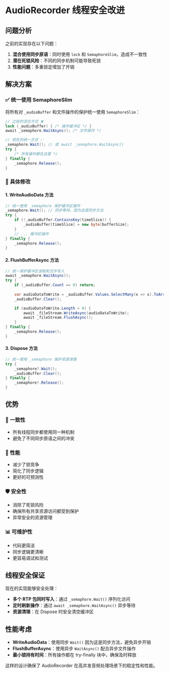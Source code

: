 # AudioRecorder 线程安全改进

## 问题分析

之前的实现存在以下问题：
1. **混合使用同步原语**：同时使用 `lock` 和 `SemaphoreSlim`，造成不一致性
2. **潜在死锁风险**：不同的同步机制可能导致死锁
3. **性能问题**：多重锁定增加了开销

## 解决方案

### ✅ **统一使用 SemaphoreSlim**
将所有对 `_audioBuffer` 和文件操作的保护统一使用 `SemaphoreSlim`：

```csharp
// 之前的混合方式 ❌
lock (_audioBuffer) { /* 操作缓冲区 */ }
await _semaphore.WaitAsync(); /* 文件操作 */

// 现在的统一方式 ✅
_semaphore.Wait(); // 或 await _semaphore.WaitAsync()
try {
    /* 所有操作都在这里 */
} finally {
    _semaphore.Release();
}
```

### 🔧 **具体修改**

#### 1. WriteAudioData 方法
```csharp
// 统一使用 _semaphore 保护缓冲区操作
_semaphore.Wait(); // 同步等待，因为这是同步方法
try {
    if (!_audioBuffer.ContainsKey(timeSlice)) {
        _audioBuffer[timeSlice] = new byte[bufferSize];
    }
    // ... 缓冲区操作
} finally {
    _semaphore.Release();
}
```

#### 2. FlushBufferAsync 方法
```csharp
// 统一保护缓冲区读取和文件写入
await _semaphore.WaitAsync();
try {
    if (_audioBuffer.Count == 0) return;
    
    var audioDataToWrite = _audioBuffer.Values.SelectMany(x => x).ToArray();
    _audioBuffer.Clear();

    if (audioDataToWrite.Length > 0) {
        await _fileStream.WriteAsync(audioDataToWrite);
        await _fileStream.FlushAsync();
    }
} finally {
    _semaphore.Release();
}
```

#### 3. Dispose 方法
```csharp
// 统一使用 _semaphore 保护资源清理
try {
    _semaphore?.Wait();
    _audioBuffer.Clear();
} finally {
    _semaphore?.Release();
}
```

## 优势

### 🎯 **一致性**
- 所有线程同步都使用同一种机制
- 避免了不同同步原语之间的冲突

### 🚀 **性能**
- 减少了锁竞争
- 简化了同步逻辑
- 更好的可预测性

### 🛡️ **安全性**
- 消除了死锁风险
- 确保所有共享资源访问都受到保护
- 异常安全的资源管理

### 📊 **可维护性**
- 代码更简洁
- 同步逻辑更清晰
- 更容易调试和测试

## 线程安全保证

现在的实现能够安全处理：
- **多个 RTP 包同时写入**：通过 `_semaphore.Wait()` 序列化访问
- **定时刷新操作**：通过 `await _semaphore.WaitAsync()` 异步等待
- **资源清理**：在 Dispose 时安全清空缓冲区

## 性能考虑

- **WriteAudioData**：使用同步 `Wait()` 因为这是同步方法，避免异步开销
- **FlushBufferAsync**：使用异步 `WaitAsync()` 配合异步文件操作
- **最小锁持有时间**：所有操作都在 try-finally 块中，确保及时释放

这样的设计确保了 AudioRecorder 在高并发音频处理场景下的稳定性和性能。